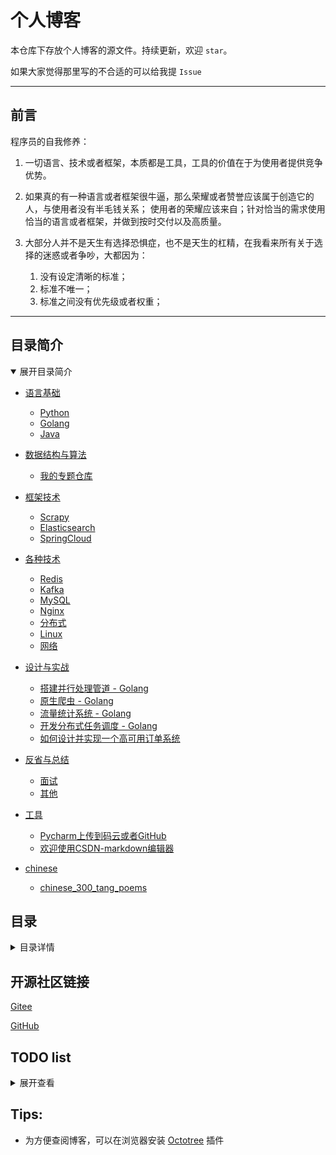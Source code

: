 # 个人博客

本仓库下存放个人博客的源文件。持续更新，欢迎 `star`。

如果大家觉得那里写的不合适的可以给我提 `Issue`

---

## 前言

程序员的自我修养：

1. 一切语言、技术或者框架，本质都是工具，工具的价值在于为使用者提供竞争优势。

2. 如果真的有一种语言或者框架很牛逼，那么荣耀或者赞誉应该属于创造它的人，与使用者没有半毛钱关系；
使用者的荣耀应该来自；针对恰当的需求使用恰当的语言或者框架，并做到按时交付以及高质量。

3. 大部分人并不是天生有选择恐惧症，也不是天生的杠精，在我看来所有关于选择的迷惑或者争吵，大都因为：
    1. 没有设定清晰的标准；  
    2. 标准不唯一；  
    3. 标准之间没有优先级或者权重；  

---

## 目录简介

<details open>
<summary>展开目录简介</summary>

- [语言基础](./contents/basic.md)
    - [Python](./contents/basic.md#python)
    - [Golang](./contents/basic.md#golang)
    - [Java](./contents/basic.md#java)

- [数据结构与算法](./contents/algorithm.md)
    - [我的专题仓库](./contents/algorithm.md#我的专题仓库helloalgorithm有介绍点击这里)

- [框架技术](./contents/framework.md)
    - [Scrapy](./contents/framework.md#scrapy)
    - [Elasticsearch](./contents/framework.md#elasticsearch)
    - [SpringCloud](./contents/framework.md#springcloud)
    
- [各种技术](./contents/misc.md)
    - [Redis](./contents/misc.md#redis)
    - [Kafka](./contents/misc.md#kafka)
    - [MySQL](./contents/misc.md#mysql)
    - [Nginx](./contents/misc.md#nginx)
    - [分布式](./contents/misc.md#分布式)
    - [Linux](./contents/misc.md#linux)
    - [网络](./contents/misc.md#网络)

- [设计与实战](./contents/design.md)  
    - [搭建并行处理管道 - Golang](./contents/design.md#搭建并行处理管道---golang)  
    - [原生爬虫 - Golang](./contents/design.md#原生爬虫---golang)  
    - [流量统计系统 - Golang](./contents/design.md#流量统计系统---golang)  
    - [开发分布式任务调度 - Golang](./contents/design.md#开发分布式任务调度---golang)  
    - [如何设计并实现一个高可用订单系统](./contents/design.md#如何设计并实现一个高可用订单系统)   

- [反省与总结](./contents/reflection_and_summary.md)
    - [面试](./contents/reflection_and_summary.md#面试)
    - [其他](./contents/reflection_and_summary.md#其他)

- [工具](./contents/tools.md)
    - [Pycharm上传到码云或者GitHub](./contents/tools.md#pycharm上传到码云或者github)
    - [欢迎使用CSDN-markdown编辑器](./contents/tools.md#欢迎使用csdn-markdown编辑器)

- [chinese](./contents/chinese.md)
    - [chinese_300_tang_poems](./contents/chinese.md#chinese_300_tang_poems)

</details>


## 目录

<details>
<summary>目录详情</summary>

#### 【语言基础】

- ##### Python
    - 基础知识
        - [变量对象和引用](./basic/python/basic/变量对象和引用.md)
        - [Python学习之Queue](./basic/python/basic/Python学习之Queue.md)
        - [Python中的作用域及global用法](./basic/python/basic/Python中的作用域及global用法.md)
    - Requests 库
        - [Requests模块学习之一-发送请求](./basic/python/requests/Python学习之Requests模块学习之一-发送请求.md)
        - [Requests模块学习之二-处理响应](./basic/python/requests/Python学习之Requests模块学习之二-处理响应.md)
        - [Requests模块学习之三-进阶话题](./basic/python/requests/Python学习之Requests模块学习之三-进阶话题.md)
    - 并发
        - [Python_多进程_进程池](./basic/python/concurrency/Python_多进程_进程池.md)
        - [Python之路_异步IO_队列_缓存](./basic/python/concurrency/Python_多进程_进程池.md)
        - [Python之路_进程_线程](./basic/python/concurrency/Python_多进程_进程池.md)

- ##### Golang
    - [用 golang 实现 nginx 反向代理及负载均衡](./basic/golang/用go实现nginx反向代理及负载均衡.md)  
    - [channel & select](./basic/golang/source_code/channel.md)    
    - [Go 内存管理](./basic/golang/memory_management.md)   
    - [Go gc](./basic/golang/gc.md)   
       
- ##### Java
    - Pending

#### 【数据结构与算法】

- ##### 我的专题仓库「HelloAlgorithm」有介绍：[点击这里](https://github.com/hackfengJam/HelloAlgorithm)

#### 【框架技术】

- ##### Scrapy
    - [Scrapy - 第一步框架原理](./framework/scrapy/第一步Scrapy框架原理.md)
- ##### Elasticsearch
    - [Elasticsearch - 介绍及开发环境搭建](./framework/elasticsearch/Elasticsearch环境搭建.md)
    - [Elasticsearch - 搜索引擎_pending](./framework/elasticsearch/搜索引擎_Elasticsearch_pending.md)
- ##### SpringCloud
    - [Eureka 的介绍](tech/springcloud/Eureka介绍.md)
    - [Eureka Server 和 Client 之间的信息维护（注册和续约）](tech/springcloud/Eureka_Server_和_Client_之间的信息维护（注册和续约）.md)
    - [Zuul 的介绍](tech/springcloud/Zuul介绍.md)

#### 【各种技术】

- ##### Redis
    - [Redis的正确打开方式](./tech/redis/Redis的正确打开方式.md)
    - [高并发情况下Redis做缓存的一系列问题_pending](./tech/redis/高并发情况下Redis做缓存的一系列问题_pending.md)
    - [Redis Pipeline 及 主从同步](./tech/redis/redis_pipeline_and_sync_master_slaver.md)
    - [Redis 为什么这么快？](./tech/redis/redis_so_fast.md)
- ##### Kafka
    - [kafka](tech/kafka/kafka.md)  
- ##### MySQL
    - [数据库优化 - 索引优化](tech/mysql/数据库优化——索引优化.md)
    - [Mysql大表处理_pending](tech/mysql/Mysql大表处理_pending.md)
    - [数据库 - 如何设计一个关系型数据库](tech/mysql/数据库——1_数据库架构.md)
    - [数据库 - 索引管理](tech/mysql/数据库——2_索引管理.md)
    - [数据库 - 锁管理](tech/mysql/数据库——3_锁管理.md)
- ##### Nginx
    - [nginx - 使用之总体简介](tech/nginx/nginx使用之总体简介.md)
    - [nginx - 使用之配置文件的组成及主配置段的指令之一](tech/nginx/nginx使用之配置文件的组成及主配置段的指令之一.md)
    - [nginx - 使用之配置文件的组成及主配置段的指令之二](tech/nginx/nginx使用之配置文件的组成及主配置段的指令之二.md)
- ##### 分布式
    - [分布式id生成算法 - SnowFlake](tech/distributed/algo/分布式id生成算法SnowFlake.md)
    - Raft
        - [Raft 领导选举](tech/distributed/raft/raft_leader_election.md)
        - [Raft 一致性算法](tech/distributed/raft/raft_consensus_algorithm.md)
        - [Raft 日志复制](tech/distributed/raft/raft_log_replication.md)
    - Celery
        - [Celery 的正确打开方式 - 结合「官方文档」及「实际用例」了解 Celery](tech/distributed/celery/celery_opens_correct_way.md)「**关键词：分布式任务队列；Celery**」
        - [[Draft]Celery 源码阅读](tech/distributed/celery/celery_source_code.md)  
    - etcd
        - [什么是 etcd?](tech/distributed/etcd/etcd_study_1_what_is_etcd.md)
        - [etcd 功能与原理](tech/distributed/etcd/etcd_function_and_principle.md)
        - [Golang 操作 etcd（上）](tech/distributed/etcd/etcd_usage_golang_1.md)
        - [Golang 操作 etcd（下）](tech/distributed/etcd/etcd_usage_golang_2.md)
- ##### Linux
    - [Linux - find、grep、awk、sed 常用命令](./tech/linux/Linux.md)
    - [select、poll、epoll](./tech/linux/select_poll_epoll.md)
    - [零拷贝 - NIO](./tech/linux/零拷贝_NIO.md)
- ##### 网络
    - [TCP 三次握手、四次挥手详解](./tech/network/tcp.md)
    - [HTTP 与 HTTPS 详解与区别](./tech/network/http与https.md)
    - [HTTPS 如何做到安全](./tech/network/https.md)
- ##### 架构
    - [Git workflow](./tech/architecture/git_workflow.md)
    - [你的项目应该如何分层？](./tech/architecture/how_should_your_project_be_stratified.md)
    - [什么是扇入和扇出？](./tech/architecture/fanout_and_fanin.md)
    - [13 Code Review Standards Inspired by Google](./tech/architecture/style/code_13.md)

#### 【设计与实战】

- ##### [搭建并行处理管道 - Golang](./design/golang_pipeline/golang_pipeline.md)  
- ##### [原生爬虫 - Golang](./design/golang_crawler/golang_crawler.md)  
- ##### [流量统计系统 - Golang](./design/golang_analysis/golang_analysis.md)  
- ##### [开发分布式任务调度 - Golang](./design/golang_crontab/golang_crontab.md)  
- ##### [微信抢红包功能设计 - Golang](./design/red_envelope/red_envelope.md)  
- ##### [如何设计并实现一个高可用订单系统](./design/order/how_xx_order_system.md)  

    
#### 【反省与总结】

- ##### 面试
    - [Python面试题精选](./reflection_and_summary/interview/Python面试题精选.md)
    - [面试-复习](./reflection_and_summary/interview/面试-复习.md)
    - [某不知名小厂面经 - 第一家](./reflection_and_summary/interview/某不知名小厂面经.md)
    - [某不知名小厂面经 - 第二家](./reflection_and_summary/interview/某不知名小厂面经_2.md)
    - [这段时间六家公司面经 - 2019年 - 07.11-07.22](./reflection_and_summary/interview/interview.md)  
    - [识货 —— 面经](./reflection_and_summary/interview/shihuo.md)  
    - [华为OD —— 面经](./reflection_and_summary/interview/hw_OD.md)  
    - [英语流利说 —— 面经](./reflection_and_summary/interview/liulishuo.md)   

- ##### 其他    
    - [给学弟学妹们总的方向及建议](./reflection_and_summary/misc/给学弟学妹们总的方向及建议.md)

#### 【工具】

- ##### [Pycharm上传到码云或者GitHub](./tools/Pycharm上传到码云或者GitHub.md)
- ##### [欢迎使用CSDN-markdown编辑器](./tools/欢迎使用CSDN-markdown编辑器.md)

#### 【chinese】

- ##### chinese_300_tang_poems
    - 五言古诗_三十三首
        - [张九龄 - 感遇_二首](./chinese/chinese_300_tang_poems/五言古诗_三十三首/张九龄/感遇_二首.md)

</details>


## 开源社区链接

[Gitee](https://gitee.com/hackfun)

[GitHub](https://github.com/hackfengJam)

## TODO list

<details>
<summary>展开查看</summary>

- 数据库和缓存双写一致性方案解析

- raft pre-vote 算法，《CONSENSUS: BRIDGING THEORY AND PRACTICE》   

- 唯一索引与普通索引的区别

- mysql change buffer

- 进程、线程与协程

- 页缓存、缺页中断

- 有个webhook接口：目前直接返回200，并调用异步任务系统。
  现在 有三个 HTTP 请求（1:create, 2:modify, 3:delete） 过来（三个请求时间间隔不一定，可能没有 2:modify），需要它们三个异步任务顺序执行。（给每一个请求 一个id，通过id hash发到执行的机器，执行机器分配线程执行是拿到 id 存在已分配的线程中 ）
  
- 初识 kafka 

- kafka 高级特性之消息事务

- Mysql大表处理

- 高并发情况下 Redis 做缓存的一系列问题

- 数据库如何建索引，如何分库分表

- LRU 的实现，原理、数据结果和过程结果

- QPS 限流 （缓存，滑动窗口？）

- 标签 推荐算法实现

- HTTPS 如何做到安全

- 根据二叉树前序遍历生成 AVL 树

- Redis 主从同步和持久化方式

- Redis 高可用方案

- Redis 缓存集中过期如何处理

- Redis 的集群有哪些

- 用 redis 做限流

- 统计大量访问日志（分几百M 和 几百G的场景）；得出访问次数最多的前 K 个人 （单台机器实现）

- 8G 文件 1G 内存，查找重复的数字

- 对称性加密跟非对称性加密的比较、使用场景

- RSA 加密算法

- 搜索引擎倒排原理及实现方式

- XSS 和 CSRF

- ctrl+c 后操作系统做了什么

- T级别大日志文件，如何找出一段时间内日志

- 求无向无环图的直径

- python GIL 以及为什么有GIL，还需要 threading 

- 自增ID 与 uuid 的优劣

- B、B+、跳跃表 区别 时间复杂度

- java fail-fast 机制

- Mac 地址如果被改会怎么样

- 路由寻址过程做了哪些事

- HTTP 1.1、2 特性

- HTTP 里面的各种攻击及应对策略

- 如何信任 CA

- 分布式事务，两阶段提交协议，失败重试补偿

- 在微服务架构中，如何能保证接口的可靠性。（幂等性校验？安全角度？）

- 程序设计
    - Golang 开发分布式任务调度
    
    - 微信抢红包功能设计
    
    - 推送的频率控制
    
    - 抖音评论列表的设计及缓存实现
    
    - 假设是一个抽奖的游戏，不同的人是有不同的概率倍数，是一个整数，例如：1、3、5...。输入100万人，要求抽奖抽出2万个人；
    并假设每个人都有一个唯一id，写一个函数做下抽奖，输入和输出的数据结构自己设计
    
    - 设计群消息已读功能
    
    - HTTP 301 实现原理，设计一个短链服务
    
    - 给一个亿级用户登录登出时间戳日志，统计用户在线量峰值及持续时间，代码实现
    
    - 消息队列如何保证可靠
    
    - 设计秒杀系统要求保证公平
    
    - 如何限制每分钟每个手机号短信发送数
    
    - 发短信业务，1分钟内一个号一个业务 1000 条
    
    - 多人联机贪吃蛇设计
    
    - 链表逆序，设计一个王者的组队系统
    
    - 头条文章向用户推送避免重复推送问题
    
    - 如何实现音乐随机播放
    
    - 系统设计：微信扫码登录
    
    - 微博的热门评论，在分页到很深的时候，如何进行优化
    
    - 一个分布式不安全的文件系统，如何保证每次只有一个请求进行读写

</details>

## Tips:

- 为方便查阅博客，可以在浏览器安装 [Octotree](https://github.com/buunguyen/octotree) 插件

